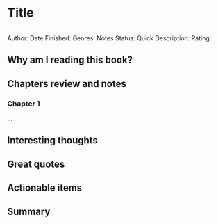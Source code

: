 # Title
![]()

Author:
Date Finished: 
Genres:
Notes Status: 
Quick Description: 
Rating: 

## Why am I reading this book?


## Chapters review and notes
### Chapter 1
...

## Interesting thoughts


## Great quotes


## Actionable items


## Summary


